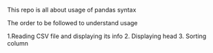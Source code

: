 This repo is all about usage of pandas syntax

The order to be followed to understand usage

1.Reading CSV file and displaying its info
2. Displaying head
3. Sorting column
